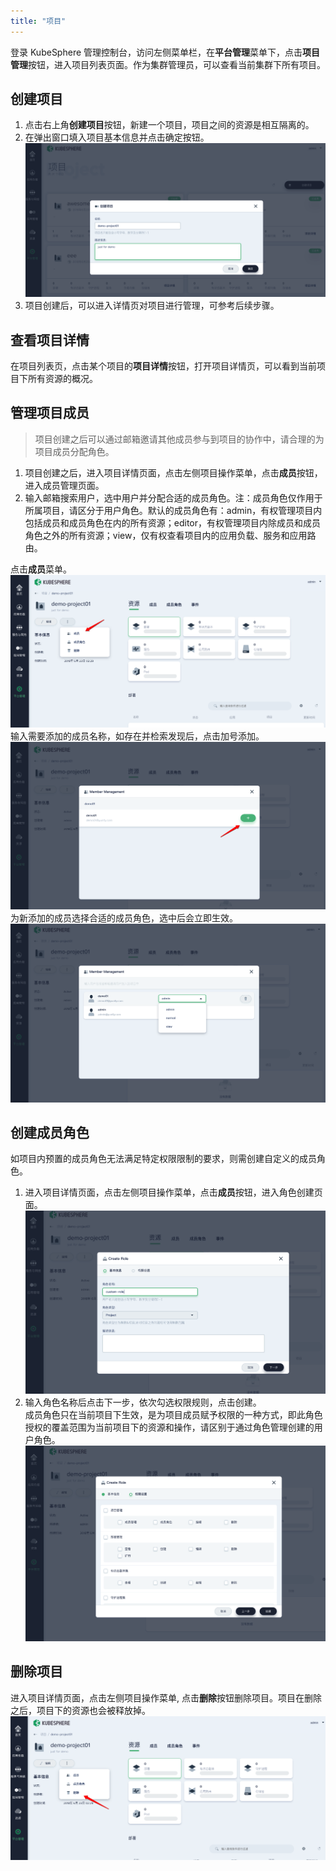 ```yaml
---
title: "项目"
---
```


登录 KubeSphere 管理控制台，访问左侧菜单栏，在**平台管理**菜单下，点击**项目管理**按钮，进入项目列表页面。作为集群管理员，可以查看当前集群下所有项目。  
## 创建项目      
1. 点击右上角**创建项目**按钮，新建一个项目，项目之间的资源是相互隔离的。  
3. 在弹出窗口填入项目基本信息并点击确定按钮。  
![](images/project_create.png)  
4. 项目创建后，可以进入详情页对项目进行管理，可参考后续步骤。  

## 查看项目详情  
在项目列表页，点击某个项目的**项目详情**按钮，打开项目详情页，可以看到当前项目下所有资源的概况。  

## 管理项目成员
> 项目创建之后可以通过邮箱邀请其他成员参与到项目的协作中，请合理的为项目成员分配角色。

1. 项目创建之后，进入项目详情页面，点击左侧项目操作菜单，点击**成员**按钮，进入成员管理页面。
2. 输入邮箱搜索用户，选中用户并分配合适的成员角色。注：成员角色仅作用于所属项目，请区分于用户角色。默认的成员角色有：admin，有权管理项目内包括成员和成员角色在内的所有资源；editor，有权管理项目内除成员和成员角色之外的所有资源；view，仅有权查看项目内的应用负载、服务和应用路由。

点击**成员**菜单。
![](images/project_member_menu.png)  
输入需要添加的成员名称，如存在并检索发现后，点击加号添加。  
![](images/project_member_add.png)  
为新添加的成员选择合适的成员角色，选中后会立即生效。  
![](images/project_member_role.png)  

## 创建成员角色
如项目内预置的成员角色无法满足特定权限限制的要求，则需创建自定义的成员角色。  

1. 进入项目详情页面，点击左侧项目操作菜单，点击**成员**按钮，进入角色创建页面。 
![](images/project_role_add01.png)   
2. 输入角色名称后点击下一步，依次勾选权限规则，点击创建。  
成员角色只在当前项目下生效，是为项目成员赋予权限的一种方式，即此角色授权的覆盖范围为当前项目下的资源和操作，请区别于通过角色管理创建的用户角色。    
![](images/project_role_add02.png)

## 删除项目
进入项目详情页面，点击左侧项目操作菜单, 点击**删除**按钮删除项目。项目在删除之后，项目下的资源也会被释放掉。  
![](images/project_delete.png)